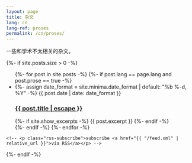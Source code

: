 ```yaml
---
layout: page
title: 杂文
lang: cn
lang-ref: proses
permalink: /cn/proses/
---
```


一些和学术不太相关的杂文。

<div class="home">

  {%- if site.posts.size > 0 -%}
    <ul class="posts-list">
      {%- for post in site.posts -%}
      {%- if post.lang == page.lang and post.prose == true -%}
      <li>
        {%- assign date_format = site.minima.date_format | default: "%b %-d, %Y" -%}
        <span class="post-meta">{{ post.date | date: date_format }}</span>
        <h3>
          <a class="post-link" href="{{ post.url | relative_url }}">
            {{ post.title | escape }}
          </a>
        </h3>
        {%- if site.show_excerpts -%}
          {{ post.excerpt }}
        {%- endif -%}
      </li>
      {%- endif -%}
      {%- endfor -%}
    </ul>

    <!-- <p class="rss-subscribe">subscribe <a href="{{ "/feed.xml" | relative_url }}">via RSS</a></p> -->
  {%- endif -%}

</div>

